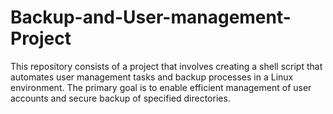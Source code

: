 # Backup-and-User-management-Project
This repository consists of a project that involves creating a shell script that automates user management tasks and backup processes in a Linux environment. The primary goal is to enable efficient management of user accounts and secure backup of specified directories.
